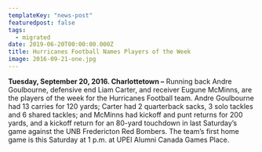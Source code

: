 ```yaml
---
templateKey: "news-post"
featuredpost: false
tags:
  - migrated
date: 2019-06-20T00:00:00.000Z
title: Hurricanes Football Names Players of the Week
image: 2016-09-21-one.jpg
---
```


**Tuesday, September 20, 2016. Charlottetown –** Running back Andre Goulbourne, defensive end Liam Carter, and receiver Eugune McMinns, are the players of the week for the Hurricanes Football team. Andre Goulbourne had 13 carries for 120 yards; Carter had 2 quarterback sacks, 3 solo tackles and 6 shared tackles; and McMinns had kickoff and punt returns for 200 yards, and a kickoff return for an 80-yard touchdown in last Saturday’s game against the UNB Fredericton Red Bombers. The team’s first home game is this Saturday at 1 p.m. at UPEI Alumni Canada Games Place.
